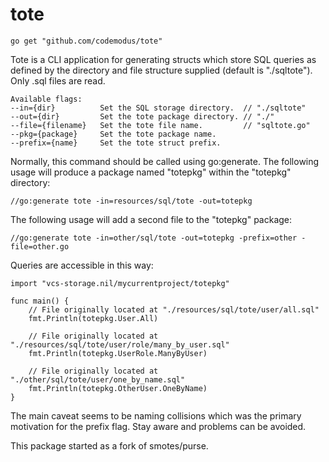 # tote

    go get "github.com/codemodus/tote"

Tote is a CLI application for generating structs which store SQL queries as
defined by the directory and file structure supplied (default is "./sqltote").
Only .sql files are read.

    Available flags:
    --in={dir}          Set the SQL storage directory.  // "./sqltote"
    --out={dir}         Set the tote package directory. // "./"
    --file={filename}   Set the tote file name.         // "sqltote.go"
    --pkg={package}     Set the tote package name.
    --prefix={name}     Set the tote struct prefix.

Normally, this command should be called using go:generate. The following usage
will produce a package named "totepkg" within the "totepkg" directory:

    //go:generate tote -in=resources/sql/tote -out=totepkg

The following usage will add a second file to the "totepkg" package:

    //go:generate tote -in=other/sql/tote -out=totepkg -prefix=other -file=other.go

Queries are accessible in this way:

    import "vcs-storage.nil/mycurrentproject/totepkg"

    func main() {
    	// File originally located at "./resources/sql/tote/user/all.sql"
    	fmt.Println(totepkg.User.All)

    	// File originally located at "./resources/sql/tote/user/role/many_by_user.sql"
    	fmt.Println(totepkg.UserRole.ManyByUser)

    	// File originally located at "./other/sql/tote/user/one_by_name.sql"
    	fmt.Println(totepkg.OtherUser.OneByName)
    }

The main caveat seems to be naming collisions which was the primary motivation
for the prefix flag. Stay aware and problems can be avoided.

This package started as a fork of smotes/purse.
